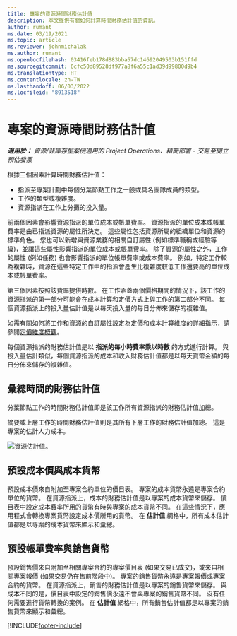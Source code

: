 ```yaml
---
title: 專案的資源時間財務估計值
description: 本文提供有關如何計算時間財務估計值的資訊。
author: rumant
ms.date: 03/19/2021
ms.topic: article
ms.reviewer: johnmichalak
ms.author: rumant
ms.openlocfilehash: 03416feb178d883bba57dc14692049503b151ffd
ms.sourcegitcommit: 6cfc50d89528df977a8f6a55c1ad39d99800d9b4
ms.translationtype: HT
ms.contentlocale: zh-TW
ms.lasthandoff: 06/03/2022
ms.locfileid: "8913518"
---
```

# <a name="financial-estimates-for-resource-time-on-projects"></a>專案的資源時間財務估計值

_**適用於：** 資源/非庫存型案例適用的 Project Operations、精簡部署 - 交易至開立預估發票_

根據三個因素計算時間財務估計值： 

- 指派至專案計劃中每個分葉節點工作之一般或具名團隊成員的類型。 
- 工作的類型或複雜度。
- 資源指派在工作上分攤的投入量。 

前兩個因素會影響資源指派的單位成本或帳單費率。 資源指派的單位成本或帳單費率是由已指派資源的屬性所決定。 這些屬性包括資源所屬的組織單位和資源的標準角色。 您也可以新增與資源業務的相關自訂屬性 (例如標準職稱或經驗等級)，並讓這些屬性影響指派的單位成本或帳單費率。
除了資源的屬性之外，工作的屬性 (例如任務) 也會影響指派的單位帳單費率或成本費率。 例如，特定工作較為複雜時，資源在這些特定工作中的指派會產生比複雜度較低工作還要高的單位成本或帳單費率。   

第三個因素按照該費率提供時數。 在工作涵蓋兩個價格期間的情況下，該工作的資源指派的第一部分可能會在成本計算和定價方式上與工作的第二部分不同。 每個資源指派上的投入量估計值是以每天投入量的每日分佈來儲存的複雜值。

如需有關如何將工作和資源的自訂屬性設定為定價和成本計算維度的詳細指示，請參閱[定價維度概觀](../pricing-costing/pricing-dimensions-overview.md)。

每個資源指派的財務估計值是以 **指派的每小時費率乘以時數** 的方式進行計算。  與投入量估計類似，每個資源指派的成本和收入財務估計值都是以每天貨幣金額的每日分佈來儲存的複雜值。 

## <a name="summarizing-financial-estimates-for-time"></a>彙總時間的財務估計值
分葉節點工作的時間財務估計值即是該工作所有資源指派的財務估計值加總。

摘要或上層工作的時間財務估計值則是其所有下層工作的財務估計值加總。 這是專案的估計人力成本。 

![資源估計值。](./media/navigation12.png)

## <a name="default-cost-price-and-cost-currency"></a>預設成本價與成本貨幣

預設成本價來自附加至專案合約單位的價目表。 專案的成本貨幣永遠是專案合約單位的貨幣。 在資源指派上，成本的財務估計值是以專案的成本貨幣來儲存。 價目表中設定成本費率所用的貨幣有時與專案的成本貨幣不同。 在這些情況下，應用程式會轉換專案貨幣設定成本價所用的貨幣。 在 **估計值** 網格中，所有成本估計值都是以專案的成本貨幣來顯示和彙總。 

## <a name="default-bill-rate-and-sales-currency"></a>預設帳單費率與銷售貨幣

預設銷售價來自附加至相關專案合約的專案價目表 (如果交易已成交)，或來自相關專案報價 (如果交易仍在售前階段中)。 專案的銷售貨幣永遠是專案報價或專案合約的貨幣。 在資源指派上，銷售的財務估計值是以專案的銷售貨幣來儲存。 與成本不同的是，價目表中設定的銷售價永遠不會與專案的銷售貨幣不同。 沒有任何需要進行貨幣轉換的案例。 在 **估計值** 網格中，所有銷售估計值都是以專案的銷售貨幣來顯示和彙總。 

[!INCLUDE[footer-include](../includes/footer-banner.md)]

